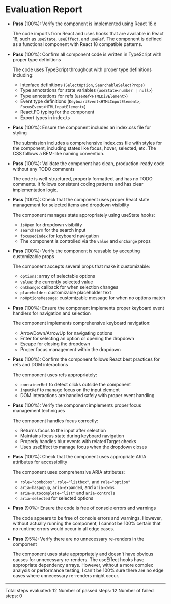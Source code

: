 # Evaluation Report

- **Pass** (100%): Verify the component is implemented using React 18.x
  
  The code imports from React and uses hooks that are available in React 18, such as `useState`, `useEffect`, and `useRef`. The component is defined as a functional component with React 18 compatible patterns.

- **Pass** (100%): Confirm all component code is written in TypeScript with proper type definitions
  
  The code uses TypeScript throughout with proper type definitions including:
  - Interface definitions (`SelectOption`, `SearchableSelectProps`)
  - Type annotations for state variables (`useState<number | null>`)
  - Type annotations for refs (`useRef<HTMLDivElement>`)
  - Event type definitions (`KeyboardEvent<HTMLInputElement>`, `FocusEvent<HTMLInputElement>`)
  - React.FC typing for the component
  - Export types in index.ts

- **Pass** (100%): Ensure the component includes an index.css file for styling
  
  The submission includes a comprehensive index.css file with styles for the component, including states like focus, hover, selected, etc. The CSS follows a BEM-like naming convention.

- **Pass** (100%): Validate the component has clean, production-ready code without any TODO comments
  
  The code is well-structured, properly formatted, and has no TODO comments. It follows consistent coding patterns and has clear implementation logic.

- **Pass** (100%): Check that the component uses proper React state management for selected items and dropdown visibility
  
  The component manages state appropriately using useState hooks:
  - `isOpen` for dropdown visibility
  - `searchTerm` for the search input
  - `focusedIndex` for keyboard navigation
  - The component is controlled via the `value` and `onChange` props

- **Pass** (100%): Verify the component is reusable by accepting customizable props
  
  The component accepts several props that make it customizable:
  - `options`: array of selectable options
  - `value`: the currently selected value
  - `onChange`: callback for when selection changes
  - `placeholder`: customizable placeholder text
  - `noOptionsMessage`: customizable message for when no options match

- **Pass** (100%): Ensure the component implements proper keyboard event handlers for navigation and selection
  
  The component implements comprehensive keyboard navigation:
  - ArrowDown/ArrowUp for navigating options
  - Enter for selecting an option or opening the dropdown
  - Escape for closing the dropdown
  - Proper focus management within the dropdown

- **Pass** (100%): Confirm the component follows React best practices for refs and DOM interactions
  
  The component uses refs appropriately:
  - `containerRef` to detect clicks outside the component
  - `inputRef` to manage focus on the input element
  - DOM interactions are handled safely with proper event handling

- **Pass** (100%): Verify the component implements proper focus management techniques
  
  The component handles focus correctly:
  - Returns focus to the input after selection
  - Maintains focus state during keyboard navigation
  - Properly handles blur events with relatedTarget checks
  - Uses useEffect to manage focus when the dropdown closes

- **Pass** (100%): Check that the component uses appropriate ARIA attributes for accessibility
  
  The component uses comprehensive ARIA attributes:
  - `role="combobox"`, `role="listbox"`, and `role="option"`
  - `aria-haspopup`, `aria-expanded`, and `aria-owns`
  - `aria-autocomplete="list"` and `aria-controls`
  - `aria-selected` for selected options

- **Pass** (90%): Ensure the code is free of console errors and warnings
  
  The code appears to be free of console errors and warnings. However, without actually running the component, I cannot be 100% certain that no runtime errors would occur in all edge cases.

- **Pass** (95%): Verify there are no unnecessary re-renders in the component
  
  The component uses state appropriately and doesn't have obvious causes for unnecessary re-renders. The useEffect hooks have appropriate dependency arrays. However, without a more complex analysis or performance testing, I can't be 100% sure there are no edge cases where unnecessary re-renders might occur.

---

Total steps evaluated: 12
Number of passed steps: 12
Number of failed steps: 0